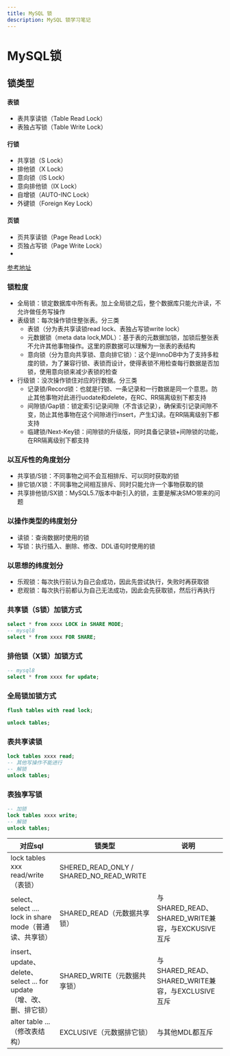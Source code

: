 ```yaml
---
title: MySQL 锁
description: MySQL 锁学习笔记
---
```

# MySQL锁
## 锁类型
#### 表锁

- 表共享读锁（Table Read Lock）
- 表独占写锁（Table Write Lock）

#### 行锁

- 共享锁（S Lock）
- 排他锁（X Lock）
- 意向锁（IS Lock）
- 意向排他锁（IX Lock）
- 自增锁（AUTO-INC Lock）
- 外键锁（Foreign Key Lock）

#### 页锁

- 页共享读锁（Page Read Lock）
- 页独占写锁（Page Write Lock）
- 

[参考地址](https://cloud.tencent.com/developer/article/2431018)
### 锁粒度
- 全局锁：锁定数据库中所有表。加上全局锁之后，整个数据库只能允许读，不允许做任务写操作
- 表级锁：每次操作锁住整张表。分三类
  - 表锁（分为表共享读锁read lock、表独占写锁write lock）
  - 元数据锁（meta data lock,MDL）：基于表的元数据加锁，加锁后整张表不允许其他事物操作。这里的原数据可以理解为一张表的表结构
  - 意向锁（分为意向共享锁、意向排它锁）：这个是InnoDB中为了支持多粒度的锁，为了兼容行锁、表锁而设计，使得表锁不用检查每行数据是否加锁，使用意向锁来减少表锁的检查
- 行级锁：没次操作锁住对应的行数据。分三类
  - 记录锁/Record锁：也就是行锁、一条记录和一行数据是同一个意思。防止其他事物对此进行uodate和delete，在RC、RR隔离级别下都支持
  - 间隙锁/Gap锁：锁定索引记录间隙（不含该记录），确保索引记录间隙不变，防止其他事物在这个间隙进行insert，产生幻读。在RR隔离级别下都支持
  - 临建锁/Next-Key锁：间隙锁的升级版，同时具备记录锁+间隙锁的功能，在RR隔离级别下都支持
### 以互斥性的角度划分
- 共享锁/S锁：不同事物之间不会互相排斥、可以同时获取的锁
- 排它锁/X锁：不同事物之间相互排斥、同时只能允许一个事物获取的锁
- 共享排他锁/SX锁：MySQL5.7版本中新引入的锁，主要是解决SMO带来的问题
### 以操作类型的纬度划分
- 读锁：查询数据时使用的锁
- 写锁：执行插入、删除、修改、DDL语句时使用的锁
### 以思想的纬度划分
- 乐观锁：每次执行前认为自己会成功，因此先尝试执行，失败时再获取锁
- 悲观锁：每次执行前都认为自己无法成功，因此会先获取锁，然后行再执行
### 共享锁（S锁）加锁方式
```SQL
select * from xxxx LOCK in SHARE MODE;
-- mysql8
select * from xxxx FOR SHARE;
```
### 排他锁（X锁）加锁方式
```sql
-- mysql8
select * from xxxx for update;
```
### 全局锁加锁方式
```sql
flush tables with read lock;

unlock tables;
```
### 表共享读锁
```sql
lock tables xxxx read;
-- 其他写操作不能进行
-- 解锁
unlock tables;
```
### 表独享写锁
```sql
-- 加锁
lock tables xxxx write;
-- 解锁
unlock tables;
```

| 对应sql                                                             | 锁类型                                  | 说明                                             |
| ------------------------------------------------------------------- | --------------------------------------- | ------------------------------------------------ |
| lock tables xxx read/write（表锁）                                  | SHERED_READ_ONLY / SHARED_NO_READ_WRITE |                                                  |
| select、select .... lock in share mode（普通读、共享锁）            | SHARED_READ（元数据共享锁）             | 与SHARED_READ、SHARED_WRITE兼容，与EXCKUSIVE互斥 |
| insert、update、delete、select ... for update（增、改、删、排它锁） | SHARED_WRITE（元数据共享锁）            | 与SHARED_READ、SHARED_WRITE兼容，与EXCLUSIVE互斥 |
| alter table ... （修改表结构）                                      | EXCLUSIVE（元数据排它锁）               | 与其他MDL都互斥                                  |